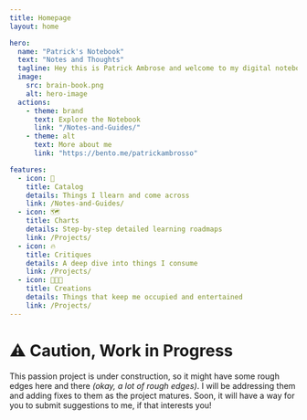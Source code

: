 ```yaml
---
title: Homepage
layout: home

hero:
  name: "Patrick's Notebook"
  text: "Notes and Thoughts"
  tagline: Hey this is Patrick Ambrose and welcome to my digital notebook. This is a platform to share the things that I learn and come across.
  image:
    src: brain-book.png
    alt: hero-image
  actions:
    - theme: brand
      text: Explore the Notebook
      link: "/Notes-and-Guides/"
    - theme: alt
      text: More about me
      link: "https://bento.me/patrickambrosso"

features:
  - icon: 🧠
    title: Catalog
    details: Things I llearn and come across
    link: /Notes-and-Guides/
  - icon: 🗺️
    title: Charts
    details: Step-by-step detailed learning roadmaps
    link: /Projects/
  - icon: 🔥
    title: Critiques
    details: A deep dive into things I consume
    link: /Projects/
  - icon: 👨🏾‍💻
    title: Creations
    details: Things that keep me occupied and entertained
    link: /Projects/
---
```


<style>
:root {
  --vp-home-hero-name-color: transparent;
  --vp-home-hero-name-background: -webkit-linear-gradient(120deg, #A459D1 40%, #feca57);

  --vp-home-hero-image-background-image: linear-gradient(-62deg, #9376E0 50%, #bd4f5c 50%);
  --vp-home-hero-image-filter: blur(40px);
}

@media (min-width: 640px) {
  :root {
    --vp-home-hero-image-filter: blur(56px);
  }
}

@media (min-width: 960px) {
  :root {
    --vp-home-hero-image-filter: blur(100px);
  }
}
</style>

<!-- Custom home layout -->
<div class="custom-layout">
  <h1>⚠️ Caution, Work in Progress</h1>
  <p>This passion project is under construction, so it might have some rough edges here and there <em>(okay, a lot of rough edges)</em>. I will be addressing them and adding fixes to them as the project matures. Soon, it will have a way for you to submit suggestions to me, if that interests you!</p>
</div>